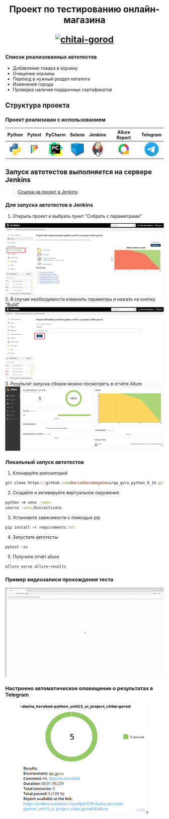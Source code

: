 <h1 align="center">Проект по тестированию онлайн-магазина 
<p align="center">
<a href="https://www.chitai-gorod.ru/" target="_blank">
<img src="https://upload.wikimedia.org/wikipedia/commons/3/3a/%D0%A7%D0%B8%D1%82%D0%B0%D0%B9-%D0%B3%D0%BE%D1%80%D0%BE%D0%B4.jpg" 
alt="chitai-gorod" width="340" height="164"> </a> 
</p></h1>

### Список реализованных автотестов
- Добавление товара в корзину
- Очищение корзины
- Переход в нужный раздел каталога
- Изменения города
- Проверка наличия подарочных сертификатов

## Структура проекта
### Проект реализован с использованием
|                                   Python                                    |                                   Pytest                                    |                                  PyCharm                                  |                                Selene                                |                                    Jenkins                                    |                           Allure Report                            |                                Telegram                                |
|:---------------------------------------------------------------------------:|:---------------------------------------------------------------------------:|:-------------------------------------------------------------------------:|:--------------------------------------------------------------------:|:-----------------------------------------------------------------------------:|:------------------------------------------------------------------:|:----------------------------------------------------------------------:|
| <img src="/images/python-original.svg" alt="Python" width="45" height="45"> | <img src="/images/pytest-original.svg" alt="Pytest" width="45" height="45"> | <img src="/images/PyCharm_Icon.svg" alt="Pycharm" width="45" height="45"> | <img src="/images/selenoid.png" alt="Selene" width="45" height="45"> | <img src="/images/jenkins-original.svg" alt="Jenkins" width="45" height="45"> | <img src="/images/allure.png" alt="Allure" width="45" height="45"> | <img src="/images/telegram.svg" alt="Telegram" width="45" height="45"> |

## Запуск автотестов выполняется на сервере Jenkins
> <a target="_blank" href="https://jenkins.autotests.cloud/job/C09-dasha_korobok-python_unit15_ui_project_chitai-gorod/">Ссылка на проект в Jenkins</a>

### Для запуска автотестов в Jenkins
1. Открыть проект и выбрать пункт "Собрать с параметрами"
<img src="/images/screenshots/jenkins_step1.png">
2. В случае необходимости изменить параметры и нажать на кнопку "Build"
<img src="/images/screenshots/jenkins_step2.png">
3. Результат запуска сборки можно посмотреть в отчёте Allure
<img src="/images/screenshots/allure_step3.png">

### Локальный запуск автотестов
1. Клонируйте репозиторий
  ```ruby
  git clone https://github.com/DariaSkorobogatova/qa_guru_python_9_15.git
  ```
2. Создайте и активируйте виртуальное окружение
  ```ruby
  python -m venv .venv
  source .venv/bin/activate
  ```
3. Установите зависимости с помощью pip
  ```ruby
  pip install -r requirements.txt
  ```
4. Запустите автотесты 
  ```ruby
  pytest -sv
  ```
5. Получите отчёт allure
  ```ruby
  allure serve allure-results
  ``` 

### Пример видеозаписи прохождения теста
<img src="/images/screenshots/test.gif" alt="Test example">

### Настроено автоматическое оповещение о результатах в Telegram
<p align="center">
<img src="/images/screenshots/telegram_alert.png" alt="Telegram alert" width="400" height="350">>
</p>
